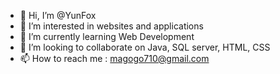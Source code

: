 - 👋 Hi, I’m @YunFox
- 👀 I’m interested in websites and applications
- 🌱 I’m currently learning Web Development 
- 💞️ I’m looking to collaborate on Java, SQL server, HTML, CSS 
- 📫 How to reach me : magogo710@gmail.com

<!---
YunFox/YunFox is a ✨ special ✨ repository because its `README.md` (this file) appears on your GitHub profile.
You can click the Preview link to take a look at your changes.
--->
